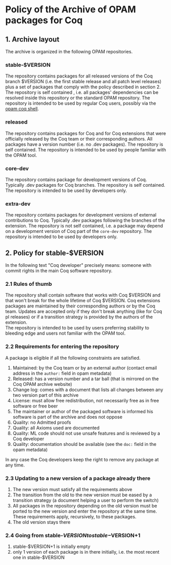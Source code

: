 # Policy of the Archive of OPAM packages for Coq

## 1. Archive layout

The archive is organized in the following OPAM repositories.

### stable-$VERSION

The repository contains packages for all released versions of the Coq branch
$VERSION (i.e. the first stable release and all patch level releases) plus a
set of packages that comply with the policy described in section 2.
The repository is self contained , i.e. all packages' dependencies can be
resolved inside this repository or the standard OPAM repository.
The repository is intended to be used by regular Coq users, possibly via
the [opam coq shell](https://github.com/coq/opam-coq-shell).

### released

The repository contains packages for Coq and for Coq extensions that were
officially released by the Coq team or their corresponding authors.
All packages have a version number (i.e. no .dev packages).
The repository is self contained.
The repository is intended to be used by people familiar with the OPAM
tool.

### core-dev

The repository contains package for development versions of Coq.  Typically
.dev packages for Coq branches.  The repository is self contained.  The
repository is intended to be used by developers only. 

### extra-dev

The repository contains packages for development versions of external
contributions to Coq.  Typically .dev packages following the branches of the
extension.  The repository is not self contained, i.e. a package may depend on
a development version of Coq part of the `core-dev` repository.  The repository
is intended to be used by developers only. 

## 2. Policy for stable-$VERSION

In the following text "Coq developer" precisely means: someone with commit
rights in the main Coq software repository.

### 2.1 Rules of thumb

The repository shall contain software that works with Coq $VERSION and that
won't break for the whole lifetime of Coq $VERSION.  Coq extensions packages
are maintained by their corresponding authors or by the Coq team.  Updates are
accepted only if they don't break anything (like for Coq pl releases) or if a
transition strategy is provided by the authors of the extension.  
The repository is intended to be used by users preferring stability to bleeding
edge and users not familiar with the OPAM tool.

### 2.2 Requirements for entering the repository

A package is eligible if all the following constraints are satisfied.

 1. Maintained: by the Coq team or by an external author (contact email
    address in the `author:` field in opam metadata)
 1. Released: has a version number and a tar ball (that is mirrored on the Coq
    OPAM archive website)
 1. Change log: comes with a document that lists all changes between any
    two version part of this archive
 1. License: must allow free redistribution, not necessarily free as in free
    software or free beer
 1. The maintainer or author of the packaged software is informed his software
    is part of the archive and does not oppose
 1. Quality: no Admitted proofs
 1. Quality: all Axioms used are documented
 1. Quality: ML code should not use unsafe features and is reviewed by a Coq
    developer
 1. Quality: documentation should be available (see the `doc:` field in the
    opam metadata)

In any case the Coq developers keep the right to remove any package at any time.

### 2.3 Updating to a new version of a package already there

 1. The new version must satisfy all the requirements above
 1. The transition from the old to the new version must be eased by a
    transition strategy (a document helping a user to perform the switch)
 1. All packages in the repository depending on the old version
    must be ported to the new version and enter the repository
    at the same time.  These requirements apply, recursively, to
    these packages.
 1. The old version stays there

### 2.4 Going from stable-$VERSION to stable-$VERSION+1

 1. stable-$VERSION+1 is initially empty
 1. only 1 version of each package is in there initially, i.e.
    the most recent one in stable-$VERSION
    
